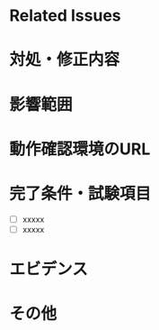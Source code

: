# Related Issues

<!-- 不具合対応時のみ記載
## 問題

## 原因

-->

# 対処・修正内容

# 影響範囲

# 動作確認環境のURL

# 完了条件・試験項目
<!-- チェックをつける-->
- [ ] xxxxx
- [ ] xxxxx

# エビデンス
<!-- image貼る or code載せる 出力結果をコピペする etc... -->

# その他
